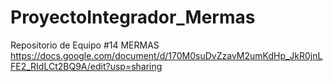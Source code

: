 # ProyectoIntegrador_Mermas
Repositorio de Equipo #14 MERMAS
https://docs.google.com/document/d/170M0suDvZzavM2umKdHp_JkR0jnLFE2_RIdLCt2BQ9A/edit?usp=sharing
